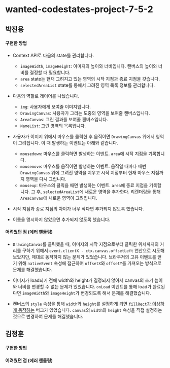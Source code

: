 # wanted-codestates-project-7-5-2

## 박진용

#### 구현한 방법

- Context API로 다음의 state를 관리합니다.

  - `imageWidth`, `imageHeight`: 이미지의 높이와 너비입니다. 캔버스의 높이와 너비를 결정할 때 필요합니다.
  - `area` state는 현재 그려지고 있는 영역의 시작 지점과 종료 지점을 갖습니다.
  - `selectedAreaList` state를 통해서 그려진 영역 목록 정보를 관리합니다.

- 다음의 역할로 레이어를 나눴습니다.

  - `img`: 사용자에게 보여줄 이미지입니다.
  - `DrawingCanvas`: 사용자가 그리는 도중의 영역을 보여줄 캔버스입니다.
  - `AreaCanvas`: 그린 결과를 보여줄 캔버스입니다.
  - `NameList`: 그린 영역의 목록입니다.

- 사용자가 이미지 위에서 마우스를 클릭한 후 움직이면 `DrawingCanvas` 위에서 영역이 그려집니다. 이 때 발생하는 이벤트는 아래와 같습니다.

  - `mousedown`: 마우스를 클릭하면 발생하는 이벤트. `area`에 시작 지점을 기록합니다.
  - `mousemove`: 마우스를 움직이면 발생하는 이벤트. 움직일 때마다 매번 `DrawingCanvas` 위에 그려진 영역을 지우고 시작 지점부터 현재 마우스 지점까지 영역을 다시 그립니다.
  - `mouseup`: 마우스의 클릭을 때면 발생하는 이벤트. `area`에 종료 지점을 기록합니다. 그 후, `selectedAreaList`에 새로운 영역을 추가한다. 리렌더링을 통해 `AreaCanvas`에 새로운 영역이 그려집니다.

- 시작 지점과 종료 지점의 차이가 너무 작다면 추가되지 않도록 했습니다.

- 이름을 명시하지 않았으면 추가되지 않도록 했습니다.

#### 어려웠던 점 (에러 핸들링)

- `DrawingCanvas`를 클릭했을 때, 이미지의 시작 지점으로부터 클릭한 위치까지의 거리를 구하기 위해서 `event.clientX - ctx.canvas.offsetLeft` 연산으로 시도해보았지만, 제대로 동작하지 않는 문제가 있었습니다. 브라우저의 고유 이벤트를 얻기 위해 `nativeEvent` 속성에 접근하여 `offsetX`와 `offsetY`를 가져오는 방식으로 문제를 해결했습니다.

- 이미지가 load되기 전에 width와 height가 결정되지 않아서 canvas의 초기 높이와 너비를 변경할 수 없는 문제가 있었습니다. `onLoad` 이벤트를 통해 load가 완료된다면 `imageWidth`와 `imageHeight`가 변경되도록 해서 문제를 해결했습니다.

- 캔버스의 `style` 속성을 통해 `width`와 `height`를 설정하게 되면 [`fillRect`가 이상하게 동작하는](https://stackoverflow.com/q/51449692) 버그가 있었습니다. `canvas`의 `width`와 `height` 속성을 직접 설정하는 것으로 변경하여 문제를 해결했습니다.

## 김정훈

#### 구현한 방법

#### 어려웠던 점 (에러 핸들링)